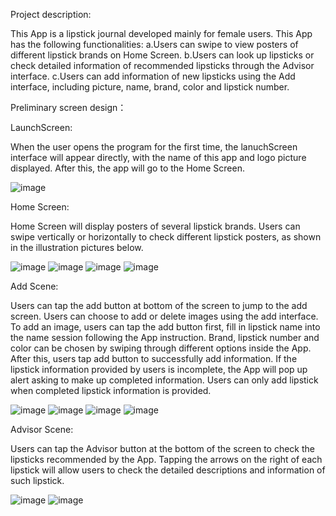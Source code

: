 Project description:

This App is a lipstick journal developed mainly for female users. This App has the following functionalities: 
a.Users can swipe to view posters of different lipstick brands on Home Screen.
b.Users can look up lipsticks or check detailed information of recommended lipsticks through the Advisor interface.
c.Users can add information of new lipsticks using the Add interface, including picture, name, brand, color and lipstick number.

Preliminary screen design：

LaunchScreen:

When the user opens the program for the first time, the lanuchScreen interface will appear directly, with the name of this app and logo picture displayed. After this, the app will go to the Home Screen.

![image](https://user-images.githubusercontent.com/102633491/172204249-5bf3aa39-1acb-4bcd-bf03-b61556e7c17e.png)


Home Screen:

Home Screen will display posters of several lipstick brands. Users can swipe vertically or horizontally to check different lipstick posters, as shown in the illustration pictures below. 

![image](https://user-images.githubusercontent.com/102633491/172204290-11321128-f450-4f67-b26a-318492082566.png)
![image](https://user-images.githubusercontent.com/102633491/172204319-76173652-c8b0-4d15-81f8-df303dd0ac7d.png)
![image](https://user-images.githubusercontent.com/102633491/172204350-a86dfedc-570d-424c-8fa3-c9052e93f0c3.png)
![image](https://user-images.githubusercontent.com/102633491/172204371-dc9d80be-8cb1-44fd-a9c9-cb43705dba61.png)

Add Scene:

Users can tap the add button at bottom of the screen to jump to the add screen. Users can choose to add or delete images using the add interface. To add an image, users can tap the add button first, fill in lipstick name into the name session following the App instruction. Brand, lipstick number and color can be chosen by swiping through different options inside the App. After this, users tap add button to successfully add information. If the lipstick information provided by users is incomplete, the App will pop up alert asking to make up completed information. Users can only add lipstick when completed lipstick information is provided.

![image](https://user-images.githubusercontent.com/102633491/172204398-56707356-5c64-4e55-a778-3f7248a03895.png)
![image](https://user-images.githubusercontent.com/102633491/172204427-65fefe33-495a-4cd3-ba5b-c7dc56d23862.png)
![image](https://user-images.githubusercontent.com/102633491/172204449-69573740-8a58-435e-95cc-ecaf400d70a2.png)
![image](https://user-images.githubusercontent.com/102633491/172204473-b67a9915-2ca4-4618-bd24-fb92b6b9e9ce.png)


Advisor Scene:

Users can tap the Advisor button at the bottom of the screen to check the lipsticks recommended by the App. Tapping the arrows on the right of each lipstick will allow users to check the detailed descriptions and information of such lipstick.

![image](https://user-images.githubusercontent.com/102633491/172204513-0be44fbd-5cf7-4bf9-96c5-b3c732cd7aee.png)
![image](https://user-images.githubusercontent.com/102633491/172204539-24aef649-146b-493d-9719-691d8161ef93.png)
